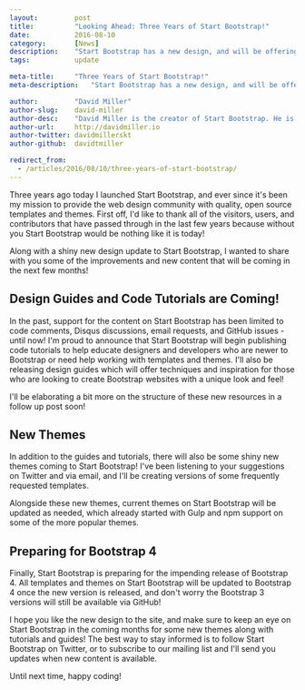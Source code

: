 ```yaml
---
layout:			post
title:			"Looking Ahead: Three Years of Start Bootstrap!"
date:			2016-08-10
category:		[News]
description:	"Start Bootstrap has a new design, and will be offering new themes, code tutorials, and design guides in the coming months!"
tags:			update

meta-title:		"Three Years of Start Bootstrap!"
meta-description:	"Start Bootstrap has a new design, and will be offering new themes, code tutorials, and design guides in the coming months!"

author:			"David Miller"
author-slug:	david-miller
author-desc:	"David Miller is the creator of Start Bootstrap. He is a front end web designer and developer working out of sunny Orlando, Florida."
author-url:		http://davidmiller.io
author-twitter:	davidmillerskt
author-github:	davidtmiller

redirect_from:
  - /articles/2016/08/10/three-years-of-start-bootstrap/
---
```


Three years ago today I launched Start Bootstrap, and ever since it's been my mission to provide the web design community with quality, open source templates and themes. First off, I'd like to thank all of the visitors, users, and contributors that have passed through in the last few years because without you Start Bootstrap would be nothing like it is today!

Along with a shiny new design update to Start Bootstrap, I wanted to share with you some of the improvements and new content that will be coming in the next few months!

## Design Guides and Code Tutorials are Coming!

In the past, support for the content on Start Bootstrap has been limited to code comments, Disqus discussions, email requests, and GitHub issues - until now! I'm proud to announce that Start Bootstrap will begin publishing code tutorials to help educate designers and developers who are newer to Bootstrap or need help working with templates and themes. I'll also be releasing design guides which will offer techniques and inspiration for those who are looking to create Bootstrap websites with a unique look and feel!

I'll be elaborating a bit more on the structure of these new resources in a follow up post soon!

## New Themes

In addition to the guides and tutorials, there will also be some shiny new themes coming to Start Bootstrap! I've been listening to your suggestions on Twitter and via email, and I'll be creating versions of some frequently requested templates.

Alongside these new themes, current themes on Start Bootstrap will be updated as needed, which already started with Gulp and npm support on some of the more popular themes.

## Preparing for Bootstrap 4

Finally, Start Bootstrap is preparing for the impending release of Bootstrap 4. All templates and themes on Start Bootstrap will be updated to Bootstrap 4 once the new version is released, and don't worry the Bootstrap 3 versions will still be available via GitHub!

I hope you like the new design to the site, and make sure to keep an eye on Start Bootstrap in the coming months for some new themes along with tutorials and guides! The best way to stay informed is to follow Start Bootstrap on Twitter, or to subscribe to our mailing list and I'll send you updates when new content is available.

Until next time, happy coding!

